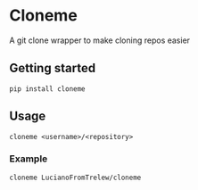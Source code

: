 # Cloneme
A git clone wrapper to make cloning repos easier

## Getting started
```
pip install cloneme
```

## Usage
```
cloneme <username>/<repository>
```
### Example
```
cloneme LucianoFromTrelew/cloneme
```
